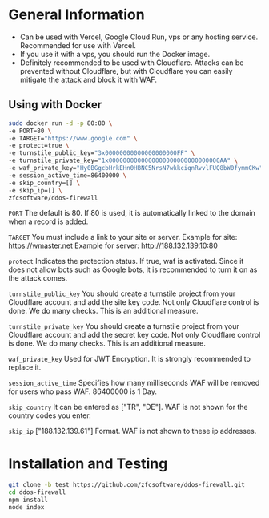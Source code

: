 # General Information
- Can be used with Vercel, Google Cloud Run, vps or any hosting service. Recommended for use with Vercel. 
- If you use it with a vps, you should run the Docker image.
- Definitely recommended to be used with Cloudflare. Attacks can be prevented without Cloudflare, but with Cloudflare you can easily mitigate the attack and block it with WAF.
  
## Using with Docker

```bash
sudo docker run -d -p 80:80 \
-e PORT=80 \
-e TARGET="https://www.google.com" \
-e protect=true \
-e turnstile_public_key="3x00000000000000000000FF" \
-e turnstile_private_key="1x0000000000000000000000000000000AA" \
-e waf_private_key="Hy0BGgcbHrkEHn0HBNC5NrsN7wkkciqnRvvlFUQ8bW0fymmCKw" \
-e session_active_time=86400000 \
-e skip_country=[] \
-e skip_ip=[] \
zfcsoftware/ddos-firewall
```
`PORT` The default is 80.  If 80 is used, it is automatically linked to the domain when a record is added.

`TARGET` You must include a link to your site or server. Example for site: https://wmaster.net Example for server: http://188.132.139.10:80

`protect` Indicates the protection status. If true, waf is activated. Since it does not allow bots such as Google bots, it is recommended to turn it on as the attack comes.

`turnstile_public_key` You should create a turnstile project from your Cloudflare account and add the site key code. Not only Cloudflare control is done. We do many checks. This is an additional measure.

`turnstile_private_key` You should create a turnstile project from your Cloudflare account and add the secret key code. Not only Cloudflare control is done. We do many checks. This is an additional measure.

`waf_private_key` Used for JWT Encryption. It is strongly recommended to replace it.

`session_active_time` Specifies how many milliseconds WAF will be removed for users who pass WAF. 86400000 is 1 Day.

`skip_country` It can be entered as ["TR", "DE"]. WAF is not shown for the country codes you enter.

`skip_ip` ["188.132.139.61"] Format. WAF is not shown to these ip addresses.

# Installation and Testing
```bash
git clone -b test https://github.com/zfcsoftware/ddos-firewall.git
cd ddos-firewall
npm install
node index
```

